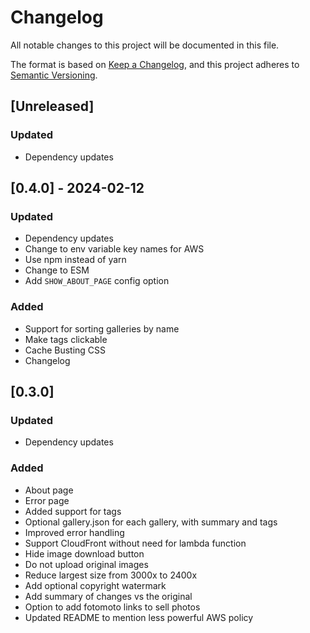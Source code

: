 # Changelog

All notable changes to this project will be documented in this file.

The format is based on [Keep a Changelog](https://keepachangelog.com/en/1.0.0/),
and this project adheres to [Semantic Versioning](https://semver.org/spec/v2.0.0.html).

## [Unreleased]

### Updated

- Dependency updates

## [0.4.0] - 2024-02-12

### Updated

- Dependency updates
- Change to env variable key names for AWS
- Use npm instead of yarn
- Change to ESM
- Add `SHOW_ABOUT_PAGE` config option

### Added
- Support for sorting galleries by name
- Make tags clickable
- Cache Busting CSS
- Changelog

## [0.3.0] 

### Updated

- Dependency updates

### Added
- About page
- Error page
- Added support for tags
- Optional gallery.json for each gallery, with summary and tags
- Improved error handling
- Support CloudFront without need for lambda function
- Hide image download button
- Do not upload original images
- Reduce largest size from 3000x to 2400x
- Add optional copyright watermark
- Add summary of changes vs the original
- Option to add fotomoto links to sell photos
- Updated README to mention less powerful AWS policy
